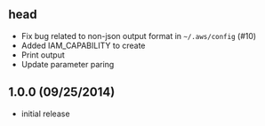 ## head

* Fix bug related to non-json output format in `~/.aws/config` (#10)
* Added IAM_CAPABILITY to create
* Print output
* Update parameter paring

## 1.0.0 (09/25/2014)

* initial release
